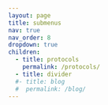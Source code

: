 ```yaml
---
layout: page
title: submenus
nav: true
nav_order: 8
dropdown: true
children:
  - title: protocols
    permalink: /protocols/
  - title: divider
  #- title: blog
  #  permalink: /blog/
---
```

